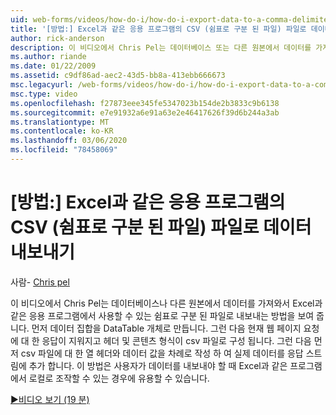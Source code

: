 ```yaml
---
uid: web-forms/videos/how-do-i/how-do-i-export-data-to-a-comma-delimited-csv-file-for-an-application-like-excel
title: '[방법:] Excel과 같은 응용 프로그램의 CSV (쉼표로 구분 된 파일) 파일로 데이터 내보내기 | Microsoft Docs'
author: rick-anderson
description: 이 비디오에서 Chris Pel는 데이터베이스 또는 다른 원본에서 데이터를 가져와서 응용 프로그램에서 사용할 수 있는 쉼표로 구분 된 파일로 내보내는 방법을 보여 줍니다.
ms.author: riande
ms.date: 01/22/2009
ms.assetid: c9df86ad-aec2-43d5-bb8a-413ebb666673
msc.legacyurl: /web-forms/videos/how-do-i/how-do-i-export-data-to-a-comma-delimited-csv-file-for-an-application-like-excel
msc.type: video
ms.openlocfilehash: f27873eee345fe5347023b154de2b3833c9b6138
ms.sourcegitcommit: e7e91932a6e91a63e2e46417626f39d6b244a3ab
ms.translationtype: MT
ms.contentlocale: ko-KR
ms.lasthandoff: 03/06/2020
ms.locfileid: "78458069"
---
```

# <a name="how-do-i-export-data-to-a-comma-delimited-csv-file-for-an-application-like-excel"></a>[방법:] Excel과 같은 응용 프로그램의 CSV (쉼표로 구분 된 파일) 파일로 데이터 내보내기

사람- [Chris pel](https://twitter.com/chrispels)

이 비디오에서 Chris Pel는 데이터베이스나 다른 원본에서 데이터를 가져와서 Excel과 같은 응용 프로그램에서 사용할 수 있는 쉼표로 구분 된 파일로 내보내는 방법을 보여 줍니다. 먼저 데이터 집합을 DataTable 개체로 만듭니다. 그런 다음 현재 웹 페이지 요청에 대 한 응답이 지워지고 헤더 및 콘텐츠 형식이 csv 파일로 구성 됩니다. 그런 다음 먼저 csv 파일에 대 한 열 헤더와 데이터 값을 차례로 작성 하 여 실제 데이터를 응답 스트림에 추가 합니다. 이 방법은 사용자가 데이터를 내보내야 할 때 Excel과 같은 프로그램에서 로컬로 조작할 수 있는 경우에 유용할 수 있습니다.

[&#9654;비디오 보기 (19 분)](https://channel9.msdn.com/Blogs/ASP-NET-Site-Videos/how-do-i-export-data-to-a-comma-delimited-csv-file-for-an-application-like-excel)
